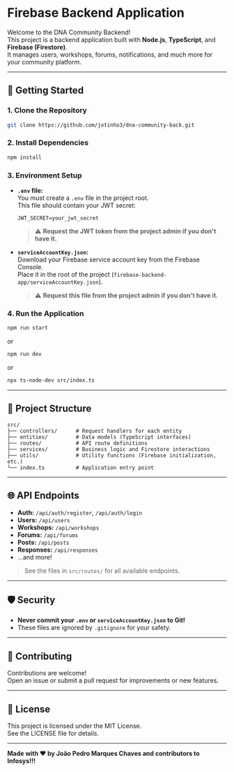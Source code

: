# Firebase Backend Application

Welcome to the DNA Community Backend!  
This project is a backend application built with **Node.js**, **TypeScript**, and **Firebase (Firestore)**.  
It manages users, workshops, forums, notifications, and much more for your community platform.

---

## 🚀 Getting Started

### 1. **Clone the Repository**
```bash
git clone https://github.com/jotinho3/dna-community-back.git
```

### 2. **Install Dependencies**
```bash
npm install
```

### 3. **Environment Setup**

- **`.env` file:**  
  You must create a `.env` file in the project root.  
  This file should contain your JWT secret:
  ```
  JWT_SECRET=your_jwt_secret
  ```
  > ⚠️ **Request the JWT token from the project admin if you don't have it.**

- **`serviceAccountKey.json`:**  
  Download your Firebase service account key from the Firebase Console.  
  Place it in the root of the project (`firebase-backend-app/serviceAccountKey.json`).  
  > ⚠️ **Request this file from the project admin if you don't have it.**

### 4. **Run the Application**
```bash
npm run start
```
or

```bash
npm run dev
```
or
```bash
npx ts-node-dev src/index.ts
```

---

## 📁 Project Structure

```
src/
├── controllers/      # Request handlers for each entity
├── entities/         # Data models (TypeScript interfaces)
├── routes/           # API route definitions
├── services/         # Business logic and Firestore interactions
├── utils/            # Utility functions (Firebase initialization, etc.)
└── index.ts          # Application entry point
```

---

## 🌐 API Endpoints

- **Auth:** `/api/auth/register`, `/api/auth/login`
- **Users:** `/api/users`
- **Workshops:** `/api/workshops`
- **Forums:** `/api/forums`
- **Posts:** `/api/posts`
- **Responses:** `/api/responses`
- ...and more!

> See the files in `src/routes/` for all available endpoints.

---

## 🛡️ Security

- **Never commit your `.env` or `serviceAccountKey.json` to Git!**
- These files are ignored by `.gitignore` for your safety.

---

## 🤝 Contributing

Contributions are welcome!  
Open an issue or submit a pull request for improvements or new features.

---

## 📄 License

This project is licensed under the MIT License.  
See the LICENSE file for details.

---

**Made with ❤️ by João Pedro Marques Chaves and contributors to Infosys!!!**